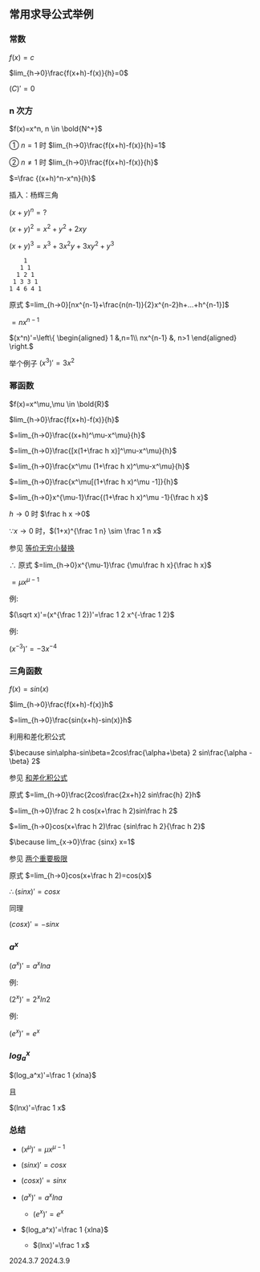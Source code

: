 ## 常用求导公式举例

### 常数

$f(x)=c$

$lim_{h→0}\frac{f(x+h)-f(x)}{h}=0$

$(C)'=0$

### n 次方

$f(x)=x^n, n \in \bold{N^+}$

① $n=1$ 时 $lim_{h→0}\frac{f(x+h)-f(x)}{h}=1$

② $n\ne 1$ 时 $lim_{h→0}\frac{f(x+h)-f(x)}{h}$

$=\frac {(x+h)^n-x^n}{h}$

插入：杨辉三角

$(x+y)^n=?$

$(x+y)^2=x^2+y^2+2xy$

$(x+y)^3=x^3+3x^2y+3xy^2+y^3$

```
    1
   1 1
  1 2 1
 1 3 3 1
1 4 6 4 1
```

原式 $=lim_{h→0}[nx^{n-1}+\frac{n(n-1)}{2}x^{n-2}h+...+h^{n-1}]$

$=nx^{n-1}$

$(x^n)'=\left\{
    \begin{aligned}
    1 &,n=1\\
    nx^{n-1} &, n>1
    \end{aligned}
\right.$

举个例子 $(x^3)'=3x^2$

### 幂函数

$f(x)=x^\mu,\mu \in \bold{R}$

$lim_{h→0}\frac{f(x+h)-f(x)}{h}$

$=lim_{h→0}\frac{(x+h)^\mu-x^\mu}{h}$

$=lim_{h→0}\frac{[x(1+\frac h x)]^\mu-x^\mu}{h}$

$=lim_{h→0}\frac{x^\mu (1+\frac h x)^\mu-x^\mu}{h}$

$=lim_{h→0}\frac{x^\mu[(1+\frac h x)^\mu -1]}{h}$

$=lim_{h→0}x^{\mu-1}\frac{(1+\frac h x)^\mu -1}{\frac h x}$

$h→0$ 时 $\frac h x →0$

$\because x→0$ 时，$(1+x)^{\frac 1 n} \sim \frac 1 n x$

参见 [等价无穷小替换](./../函数与极限/无穷小的比较.md)

$\therefore$ 原式 $=lim_{h→0}x^{\mu-1}\frac {\mu\frac h x}{\frac h x}$

$=\mu x^{\mu-1}$

例:

$(\sqrt x)'=(x^{\frac 1 2})'=\frac 1 2 x^{-\frac 1 2}$

例:

$(x^{-3})'=-3x^{-4}$

### 三角函数

$f(x)=sin(x)$

$lim_{h→0}\frac{f(x+h)-f(x)}h$

$=lim_{h→0}\frac{sin(x+h)-sin(x)}h$

利用和差化积公式

$\because sin\alpha-sin\beta=2cos\frac{\alpha+\beta} 2 sin\frac{\alpha - \beta} 2$

参见 [和差化积公式](./../函数与极限/函数的连续性和断点.md)

原式 $=lim_{h→0}\frac{2cos\frac{2x+h}2 sin\frac{h} 2}h$

$=lim_{h→0}\frac 2 h cos(x+\frac h 2)sin\frac h 2$

$=lim_{h→0}cos(x+\frac h 2)\frac {sin\frac h 2}{\frac h 2}$

$\because lim_{x→0}\frac {sinx} x=1$

参见 [两个重要极限](./../函数与极限/极限存在准则&两个重要极限.md)

原式 $=lim_{h→0}cos(x+\frac h 2)=cos(x)$

$\therefore (sinx)'=cosx$

同理

$(cosx)'=-sinx$

### $a^x$

$(a^x)'=a^xlna$

例:

$(2^x)'=2^xln2$

例:

$(e^x)'=e^x$

### $log_a^x$

$(log_a^x)'=\frac 1 {xlna}$

且

$(lnx)'=\frac 1 x$

### 总结

* $(x^\mu)'=\mu x^{\mu-1}$

* $(sinx)'=cosx$

* $(cosx)'=sinx$

* $(a^x)'=a^xlna$

    * $(e^x)'=e^x$

* $(log_a^x)'=\frac 1 {xlna}$

    * $(lnx)'=\frac 1 x$

2024.3.7
2024.3.9